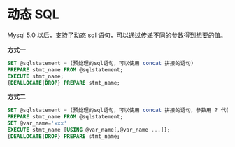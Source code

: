 <!--
 * @Github       : https://github.com/superzhc/BigData-A-Question
 * @Author       : SUPERZHC
 * @CreateDate   : 2020-12-18 09:32:00
 * @LastEditTime : 2020-12-18 09:51:41
 * @Copyright 2020 SUPERZHC
-->
# 动态 SQL

Mysql 5.0 以后，支持了动态 sql 语句，可以通过传递不同的参数得到想要的值。

**方式一**

```sql
SET @sqlstatement = (预处理的sql语句，可以使用 concat 拼接的语句)
PREPARE stmt_name FROM @sqlstatement;
EXECUTE stmt_name;
{DEALLOCATE|DROP} PREPARE stmt_name;
```

**方式二**

```sql
SET @sqlstatement = (预处理的sql语句，可以使用 concat 拼接的语句，参数用 ? 代替)
PREPARE stmt_name FROM @sqlstatement;
SET @var_name='xxx'
EXECUTE stmt_name [USING @var_name[,@var_name ...]];
{DEALLOCATE|DROP} PREPARE stmt_name;
```